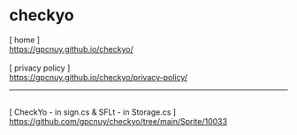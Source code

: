 # checkyo
[ home ]
<br>https://gpcnuy.github.io/checkyo/
<br>
<br>[ privacy policy ]
<br>https://gpcnuy.github.io/checkyo/privacy-policy/
<br><hr>
<br>[ CheckYo - in sign.cs & SFLt - in Storage.cs ]
<br>https://github.com/gpcnuy/checkyo/tree/main/Sprite/10033
